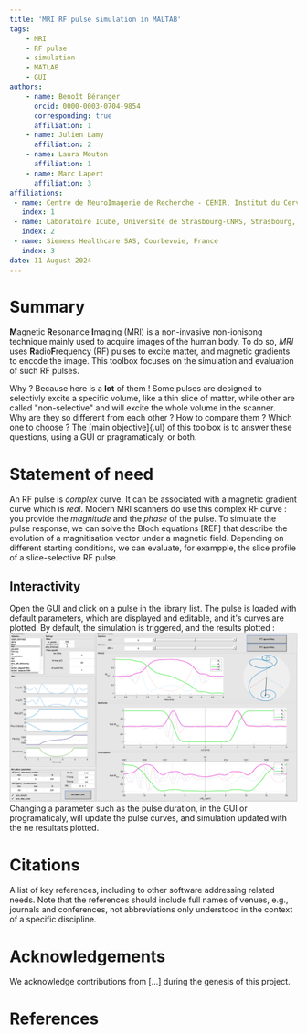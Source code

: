 ```yaml
---
title: 'MRI RF pulse simulation in MALTAB'
tags:
    - MRI
    - RF pulse
    - simulation
    - MATLAB
    - GUI
authors:
    - name: Benoît Béranger
      orcid: 0000-0003-0704-9854
      corresponding: true
      affiliation: 1
    - name: Julien Lamy
      affiliation: 2
    - name: Laura Mouton
      affiliation: 1
    - name: Marc Lapert
      affiliation: 3
affiliations:
 - name: Centre de NeuroImagerie de Recherche - CENIR, Institut du Cerveau - ICM, Paris, France
   index: 1
 - name: Laboratoire ICube, Université de Strasbourg-CNRS, Strasbourg, France
   index: 2
 - name: Siemens Healthcare SAS, Courbevoie, France
   index: 3
date: 11 August 2024
---
```


# Summary
**M**agnetic **R**esonance **I**maging (MRI) is a non-invasive non-ionisong technique mainly used to acquire images of the human body. To do so, $MRI$ uses **R**adio**F**requency (RF) pulses to excite matter, and magnetic gradients to encode the image. This toolbox focuses on the simulation and evaluation of such RF pulses.

Why ? Because here is a **lot** of them ! Some pulses are designed to selectivly excite a specific volume, like a thin slice of matter, while other are called "non-selective" and will excite the whole volume in the scanner.  
Why are they so different from each other ? How to compare them ? Which one to choose ? The [main objective]{.ul} of this toolbox is to answer these questions, using a GUI or pragramaticaly, or both.

# Statement of need
An RF pulse is _complex_ curve. It can be associated with a magnetic gradient curve which is _real_. Modern MRI scanners do use this complex RF curve : you provide the _magnitude_ and the _phase_ of the pulse. To simulate the pulse response, we can solve the Bloch equations [REF] that describe the evolution of a magnitisation vector under a magnetic field. Depending on different starting conditions, we can evaluate, for exampple, the slice profile of a slice-selective RF pulse.

## Interactivity
Open the GUI and click on a pulse in the library list. The pulse is loaded with default parameters, which are displayed and editable, and it's curves are plotted. By default, the simulation is triggered, and the results plotted :
![FOCI](../docs/gui_FOCI.png)
Changing a parameter such as the pulse duration, in the GUI or programaticaly, will update the pulse curves, and simulation updated with the ne resultats plotted.

# Citations
A list of key references, including to other software addressing related needs. Note that the references should include full names of venues, e.g., journals and conferences, not abbreviations only understood in the context of a specific discipline.

# Acknowledgements
We acknowledge contributions from [...] during the genesis of this project.

# References
